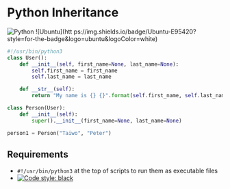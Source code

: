 #	Python Inheritance
![Python](https://img.shields.io/badge/python-3670A0?style=for-the-badge&logo=python&logoColor=ffdd54) ![Ubuntu](htt    ps://img.shields.io/badge/Ubuntu-E95420?style=for-the-badge&logo=ubuntu&logoColor=white)

```py
#!/usr/bin/python3
class User():
	def __init__(self, first_name=None, last_name=None):
		self.first_name = first_name
		self.last_name = last_name

	def __str__(self):
		return "My name is {} {}".format(self.first_name, self.last_name)

class Person(User):
	def __init__(self):
		super().__init__(first_name=None, last_name=None)

person1 = Person("Taiwo", "Peter")
```

## Requirements
- ```#!/usr/bin/python3``` at the top of scripts to run them as executable files
- [![Code style: black](https://img.shields.io/badge/code%20style-black-000000.svg)](https://github.com/psf/black)
